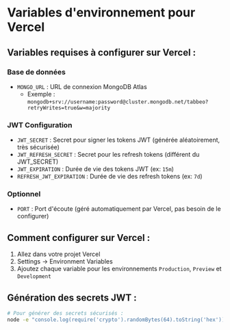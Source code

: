 # Variables d'environnement pour Vercel

## Variables requises à configurer sur Vercel :

### Base de données
- `MONGO_URL` : URL de connexion MongoDB Atlas
  - Exemple : `mongodb+srv://username:password@cluster.mongodb.net/tabbeo?retryWrites=true&w=majority`

### JWT Configuration
- `JWT_SECRET` : Secret pour signer les tokens JWT (générée aléatoirement, très sécurisée)
- `JWT_REFRESH_SECRET` : Secret pour les refresh tokens (différent du JWT_SECRET)
- `JWT_EXPIRATION` : Durée de vie des tokens JWT (ex: `15m`)
- `REFRESH_JWT_EXPIRATION` : Durée de vie des refresh tokens (ex: `7d`)

### Optionnel
- `PORT` : Port d'écoute (géré automatiquement par Vercel, pas besoin de le configurer)

## Comment configurer sur Vercel :
1. Allez dans votre projet Vercel
2. Settings → Environment Variables
3. Ajoutez chaque variable pour les environnements `Production`, `Preview` et `Development`

## Génération des secrets JWT :
```bash
# Pour générer des secrets sécurisés :
node -e "console.log(require('crypto').randomBytes(64).toString('hex'))"
```
